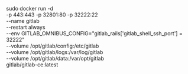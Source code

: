 


sudo docker run -d \
-p 443:443 -p 32801:80 -p 32222:22 \
--name gitlab \
--restart always \
--env GITLAB_OMNIBUS_CONFIG="gitlab_rails['gitlab_shell_ssh_port'] = 32222" \
--volume /opt/gitlab/config:/etc/gitlab \
--volume /opt/gitlab/logs:/var/log/gitlab \
--volume /opt/gitlab/data:/var/opt/gitlab \
gitlab/gitlab-ce:latest

